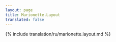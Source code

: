 ```yaml
---
layout: page
title: Marionette.Layout
translated: false
---
```


{% include translation/ru/marionette.layout.md %}